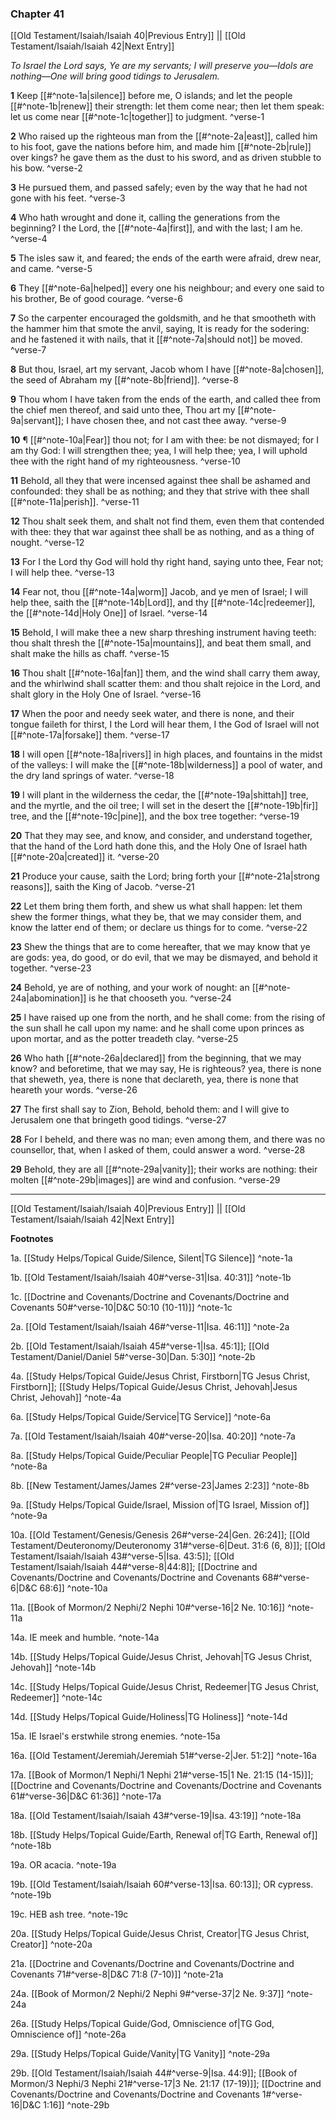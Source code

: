 ### Chapter 41

[[Old Testament/Isaiah/Isaiah 40|Previous Entry]]  ||  [[Old Testament/Isaiah/Isaiah 42|Next Entry]]

*To Israel the Lord says, Ye are my servants; I will preserve you—Idols are nothing—One will bring good tidings to Jerusalem.*

**1**  Keep [[#^note-1a|silence]] before me, O islands; and let the people [[#^note-1b|renew]] their strength: let them come near; then let them speak: let us come near [[#^note-1c|together]] to judgment. ^verse-1

**2**  Who raised up the righteous man from the [[#^note-2a|east]], called him to his foot, gave the nations before him, and made him [[#^note-2b|rule]] over kings? he gave them as the dust to his sword, and as driven stubble to his bow. ^verse-2

**3**  He pursued them, and passed safely; even by the way that he had not gone with his feet. ^verse-3

**4**  Who hath wrought and done it, calling the generations from the beginning? I the Lord, the [[#^note-4a|first]], and with the last; I am he. ^verse-4

**5**  The isles saw it, and feared; the ends of the earth were afraid, drew near, and came. ^verse-5

**6**  They [[#^note-6a|helped]] every one his neighbour; and every one said to his brother, Be of good courage. ^verse-6

**7**  So the carpenter encouraged the goldsmith, and he that smootheth with the hammer him that smote the anvil, saying, It is ready for the sodering: and he fastened it with nails, that it [[#^note-7a|should not]] be moved. ^verse-7

**8**  But thou, Israel, art my servant, Jacob whom I have [[#^note-8a|chosen]], the seed of Abraham my [[#^note-8b|friend]]. ^verse-8

**9**  Thou whom I have taken from the ends of the earth, and called thee from the chief men thereof, and said unto thee, Thou art my [[#^note-9a|servant]]; I have chosen thee, and not cast thee away. ^verse-9

**10**  ¶ [[#^note-10a|Fear]] thou not; for I am with thee: be not dismayed; for I am thy God: I will strengthen thee; yea, I will help thee; yea, I will uphold thee with the right hand of my righteousness. ^verse-10

**11**  Behold, all they that were incensed against thee shall be ashamed and confounded: they shall be as nothing; and they that strive with thee shall [[#^note-11a|perish]]. ^verse-11

**12**  Thou shalt seek them, and shalt not find them, even them that contended with thee: they that war against thee shall be as nothing, and as a thing of nought. ^verse-12

**13**  For I the Lord thy God will hold thy right hand, saying unto thee, Fear not; I will help thee. ^verse-13

**14**  Fear not, thou [[#^note-14a|worm]] Jacob, and ye men of Israel; I will help thee, saith the [[#^note-14b|Lord]], and thy [[#^note-14c|redeemer]], the [[#^note-14d|Holy One]] of Israel. ^verse-14

**15**  Behold, I will make thee a new sharp threshing instrument having teeth: thou shalt thresh the [[#^note-15a|mountains]], and beat them small, and shalt make the hills as chaff. ^verse-15

**16**  Thou shalt [[#^note-16a|fan]] them, and the wind shall carry them away, and the whirlwind shall scatter them: and thou shalt rejoice in the Lord, and shalt glory in the Holy One of Israel. ^verse-16

**17**  When the poor and needy seek water, and there is none, and their tongue faileth for thirst, I the Lord will hear them, I the God of Israel will not [[#^note-17a|forsake]] them. ^verse-17

**18**  I will open [[#^note-18a|rivers]] in high places, and fountains in the midst of the valleys: I will make the [[#^note-18b|wilderness]] a pool of water, and the dry land springs of water. ^verse-18

**19**  I will plant in the wilderness the cedar, the [[#^note-19a|shittah]] tree, and the myrtle, and the oil tree; I will set in the desert the [[#^note-19b|fir]] tree, and the [[#^note-19c|pine]], and the box tree together: ^verse-19

**20**  That they may see, and know, and consider, and understand together, that the hand of the Lord hath done this, and the Holy One of Israel hath [[#^note-20a|created]] it. ^verse-20

**21**  Produce your cause, saith the Lord; bring forth your [[#^note-21a|strong reasons]], saith the King of Jacob. ^verse-21

**22**  Let them bring them forth, and shew us what shall happen: let them shew the former things, what they be, that we may consider them, and know the latter end of them; or declare us things for to come. ^verse-22

**23**  Shew the things that are to come hereafter, that we may know that ye are gods: yea, do good, or do evil, that we may be dismayed, and behold it together. ^verse-23

**24**  Behold, ye are of nothing, and your work of nought: an [[#^note-24a|abomination]] is he that chooseth you. ^verse-24

**25**  I have raised up one from the north, and he shall come: from the rising of the sun shall he call upon my name: and he shall come upon princes as upon mortar, and as the potter treadeth clay. ^verse-25

**26**  Who hath [[#^note-26a|declared]] from the beginning, that we may know? and beforetime, that we may say, He is righteous? yea, there is none that sheweth, yea, there is none that declareth, yea, there is none that heareth your words. ^verse-26

**27**  The first shall say to Zion, Behold, behold them: and I will give to Jerusalem one that bringeth good tidings. ^verse-27

**28**  For I beheld, and there was no man; even among them, and there was no counsellor, that, when I asked of them, could answer a word. ^verse-28

**29**  Behold, they are all [[#^note-29a|vanity]]; their works are nothing: their molten [[#^note-29b|images]] are wind and confusion. ^verse-29


---
[[Old Testament/Isaiah/Isaiah 40|Previous Entry]]  ||  [[Old Testament/Isaiah/Isaiah 42|Next Entry]]


**Footnotes**


1a. [[Study Helps/Topical Guide/Silence, Silent|TG Silence]] ^note-1a

1b. [[Old Testament/Isaiah/Isaiah 40#^verse-31|Isa. 40:31]] ^note-1b

1c. [[Doctrine and Covenants/Doctrine and Covenants/Doctrine and Covenants 50#^verse-10|D&C 50:10 (10-11)]] ^note-1c

2a. [[Old Testament/Isaiah/Isaiah 46#^verse-11|Isa. 46:11]] ^note-2a

2b. [[Old Testament/Isaiah/Isaiah 45#^verse-1|Isa. 45:1]]; [[Old Testament/Daniel/Daniel 5#^verse-30|Dan. 5:30]] ^note-2b

4a. [[Study Helps/Topical Guide/Jesus Christ, Firstborn|TG Jesus Christ, Firstborn]]; [[Study Helps/Topical Guide/Jesus Christ, Jehovah|Jesus Christ, Jehovah]] ^note-4a

6a. [[Study Helps/Topical Guide/Service|TG Service]] ^note-6a

7a. [[Old Testament/Isaiah/Isaiah 40#^verse-20|Isa. 40:20]] ^note-7a

8a. [[Study Helps/Topical Guide/Peculiar People|TG Peculiar People]] ^note-8a

8b. [[New Testament/James/James 2#^verse-23|James 2:23]] ^note-8b

9a. [[Study Helps/Topical Guide/Israel, Mission of|TG Israel, Mission of]] ^note-9a

10a. [[Old Testament/Genesis/Genesis 26#^verse-24|Gen. 26:24]]; [[Old Testament/Deuteronomy/Deuteronomy 31#^verse-6|Deut. 31:6 (6, 8)]]; [[Old Testament/Isaiah/Isaiah 43#^verse-5|Isa. 43:5]]; [[Old Testament/Isaiah/Isaiah 44#^verse-8|44:8]]; [[Doctrine and Covenants/Doctrine and Covenants/Doctrine and Covenants 68#^verse-6|D&C 68:6]] ^note-10a

11a. [[Book of Mormon/2 Nephi/2 Nephi 10#^verse-16|2 Ne. 10:16]] ^note-11a

14a. IE meek and humble. ^note-14a

14b. [[Study Helps/Topical Guide/Jesus Christ, Jehovah|TG Jesus Christ, Jehovah]] ^note-14b

14c. [[Study Helps/Topical Guide/Jesus Christ, Redeemer|TG Jesus Christ, Redeemer]] ^note-14c

14d. [[Study Helps/Topical Guide/Holiness|TG Holiness]] ^note-14d

15a. IE Israel's erstwhile strong enemies. ^note-15a

16a. [[Old Testament/Jeremiah/Jeremiah 51#^verse-2|Jer. 51:2]] ^note-16a

17a. [[Book of Mormon/1 Nephi/1 Nephi 21#^verse-15|1 Ne. 21:15 (14-15)]]; [[Doctrine and Covenants/Doctrine and Covenants/Doctrine and Covenants 61#^verse-36|D&C 61:36]] ^note-17a

18a. [[Old Testament/Isaiah/Isaiah 43#^verse-19|Isa. 43:19]] ^note-18a

18b. [[Study Helps/Topical Guide/Earth, Renewal of|TG Earth, Renewal of]] ^note-18b

19a. OR acacia. ^note-19a

19b. [[Old Testament/Isaiah/Isaiah 60#^verse-13|Isa. 60:13]]; OR cypress.  ^note-19b

19c. HEB ash tree. ^note-19c

20a. [[Study Helps/Topical Guide/Jesus Christ, Creator|TG Jesus Christ, Creator]] ^note-20a

21a. [[Doctrine and Covenants/Doctrine and Covenants/Doctrine and Covenants 71#^verse-8|D&C 71:8 (7-10)]] ^note-21a

24a. [[Book of Mormon/2 Nephi/2 Nephi 9#^verse-37|2 Ne. 9:37]] ^note-24a

26a. [[Study Helps/Topical Guide/God, Omniscience of|TG God, Omniscience of]] ^note-26a

29a. [[Study Helps/Topical Guide/Vanity|TG Vanity]] ^note-29a

29b. [[Old Testament/Isaiah/Isaiah 44#^verse-9|Isa. 44:9]]; [[Book of Mormon/3 Nephi/3 Nephi 21#^verse-17|3 Ne. 21:17 (17-19)]]; [[Doctrine and Covenants/Doctrine and Covenants/Doctrine and Covenants 1#^verse-16|D&C 1:16]] ^note-29b